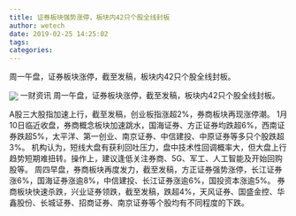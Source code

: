 ```yaml
---
title: 证券板块强势涨停，板块内42只个股全线封板
author: wetech
date: 2019-02-25 14:25:02
tags: 
categories: 
---
```

周一午盘，证券板块涨停，截至发稿，板块内42只个股全线封板。
<!-- more -->
<img align="center" border="0" src="https://imgcdn.yicai.com/uppics/images/2019/02/f2ec27e44ad44d0289cbe5353d7fc729.jpg" />
一财资讯
周一午盘，证券板块涨停，截至发稿，板块内42只个股全线封板。
 
 
A股三大股指加速上行，截至发稿，创业板指涨超2%，券商板块再现涨停潮。
1月10日临近收盘，券商概念板块加速跳水，国海证券、方正证券均跌超6%，西南证券跌超5%，太平洋、第一创业、南京证券、中信建投、中原证券等多只个股跌超3%。
机构认为，短线大盘有获利回吐压力，盘中技术性回调概率大，但大盘上行趋势短期难扭转。操作上，建议逢低关注券商、5G、军工、人工智能及开始回购股等。
周四早盘，券商板块再度发力，截至发稿，方正证券强势涨停，长江证券涨6%，国海证券涨逾8%，中信建投、长江证券涨逾6%，国投资本涨逾5%。
券商板块快速杀跌，兴业证券领跌，截至发稿，跌超4%，天风证券、国盛金控、华鑫股份、长城证券、招商证券、南京证券等个股均有不同程度的下跌。
